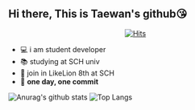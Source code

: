 ## Hi there, This is Taewan's github😘

 <div align=center>
	
  [![Hits](https://hits.seeyoufarm.com/api/count/incr/badge.svg?url=https%3A%2F%2Fgithub.com%2Fwwan13)](https://hits.seeyoufarm.com)
	
  </div>
	
- 💻 i am student developer
- 📚 studying at SCH univ
- 🦁 join in LikeLion 8th at SCH
- 🙏 **one day, one commit**


![Anurag's github stats](https://github-readme-stats.vercel.app/api?username=wwan13&theme=graywhite&show_icons=true)
![Top Langs](https://github-readme-stats.vercel.app/api/top-langs/?username=wwan13&layout=compact&theme=graywhite)

